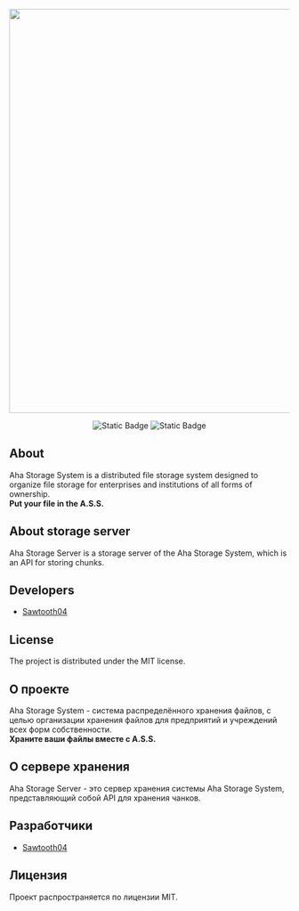 <p align="center">
      <img src="https://i.ibb.co/VCD8C9d/text-logo.png" width="726">
</p>

<p align="center">
   <img alt="Static Badge" src="https://img.shields.io/badge/Version-v1.0(alpha)-blue">
   <img alt="Static Badge" src="https://img.shields.io/badge/%D0%92%D0%B5%D1%80%D1%81%D0%B8%D1%8F-v1.0(alpha)-green">
</p>

## About

Aha Storage System is a distributed file storage system designed to organize file storage for enterprises and institutions of all forms of ownership.  
**Put your file in the A.S.S.**

## About storage server
Aha Storage Server is a storage server of the Aha Storage System, which is an API for storing chunks.

## Developers

- [Sawtooth04](https://github.com/Sawtooth04)

## License

The project is distributed under the MIT license.

## О проекте

Aha Storage System - система распределённого хранения файлов, с целью организации хранения файлов для предприятий и учреждений всех форм собственности.  
**Храните ваши файлы вместе с A.S.S.**

## О сервере хранения
Aha Storage Server - это сервер хранения системы Aha Storage System, представляющий собой API для хранения чанков.

## Разработчики

- [Sawtooth04](https://github.com/Sawtooth04)

## Лицензия

Проект распространяется по лицензии MIT.
